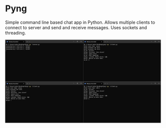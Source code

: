 # Pyng

Simple command line based chat app in Python. Allows multiple clients to connect to server and send and receive messages. Uses sockets and threading.

![Screenshot](./Screenshot.png)